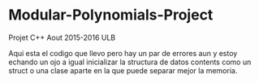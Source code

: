# Modular-Polynomials-Project
Projet C++ Aout 2015-2016 ULB

 Aqui esta el codigo que llevo pero hay un par de errores aun y estoy echando un ojo a igual inicializar la structura de datos contents como un struct o una clase aparte en la que puede separar mejor la memoria.
